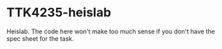 # TTK4235-heislab
Heislab. The code here won't make too much sense if you don't have the spec sheet for the task.
